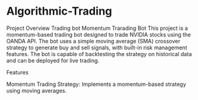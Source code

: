 # Algorithmic-Trading



Project Overview Trading bot Momentum Trarading Bot
This project is a momentum-based trading bot designed to trade NVIDIA stocks using the OANDA API. The bot uses a simple moving average 
(SMA) crossover strategy to generate buy and sell signals, with built-in risk management features. The bot is capable of backtesting the 
strategy on historical data and can be deployed for live trading.

Features

Momentum Trading Strategy: Implements a momentum-based strategy using moving averages.
